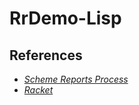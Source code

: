 # RrDemo-Lisp

## References
- [*Scheme Reports Process*](http://scheme-reports.org/)
- [*Racket*](http://racket-lang.org/)
